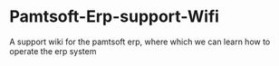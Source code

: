 # Pamtsoft-Erp-support-Wifi
A support wiki for the pamtsoft erp, where which we can learn how to operate the erp system
